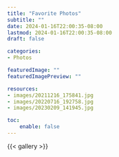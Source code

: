 ```yaml
---
title: "Favorite Photos"
subtitle: ""
date: 2024-01-16T22:00:35-08:00
lastmod: 2024-01-16T22:00:35-08:00
draft: false

categories:
- Photos

featuredImage: ""
featuredImagePreview: ""

resources:
- images/20211216_175841.jpg
- images/20220716_192758.jpg
- images/20230209_141945.jpg

toc:
    enable: false
---
```


{{< gallery >}}
